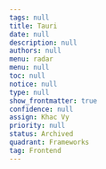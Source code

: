 ```yaml
---
tags: null
title: Tauri
date: null
description: null
authors: null
menu: radar
menu: null
toc: null
notice: null
type: null
show_frontmatter: true
confidence: null
assign: Khac Vy
priority: null
status: Archived
quadrant: Frameworks
tag: Frontend
---
```


